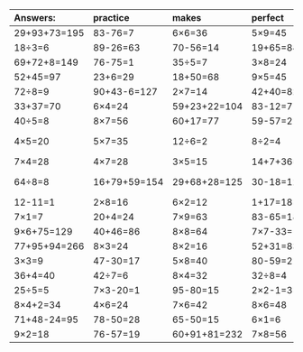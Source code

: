 | Answers: | practice | makes | perfect | ! |
| :--- | :--- | :--- | :--- | :--- |
| 29+93+73=195 | 83-76=7 | 6×6=36 | 5×9=45 | 8×9=72 | 
| 18÷3=6 | 89-26=63 | 70-56=14 | 19+65=84 | 5×5=25 | 
| 69+72+8=149 | 76-75=1 | 35÷5=7 | 3×8=24 | 18÷2=9 | 
| 52+45=97 | 23+6=29 | 18+50=68 | 9×5=45 | 2×2=4 | 
| 72÷8=9 | 90+43-6=127 | 2×7=14 | 42+40=82 | 3×9+82=109 | 
| 33+37=70 | 6×4=24 | 59+23+22=104 | 83-12=71 | 2×4=8 | 
| 40÷5=8 | 8×7=56 | 60+17=77 | 59-57=2 | 9×3=27 | 
| 4×5=20 | 5×7=35 | 12÷6=2 | 8÷2=4 | 91+23-51=63 | 
| 7×4=28 | 4×7=28 | 3×5=15 | 14+7+36=57 | 3×4-7=5 | 
| 64÷8=8 | 16+79+59=154 | 29+68+28=125 | 30-18=12 | 59+83-99=43 | 
| 12-11=1 | 2×8=16 | 6×2=12 | 1+17=18 | 7×4+10=38 | 
| 7×1=7 | 20+4=24 | 7×9=63 | 83-65=18 | 36+12=48 | 
| 9×6+75=129 | 40+46=86 | 8×8=64 | 7×7-33=16 | 3×4=12 | 
| 77+95+94=266 | 8×3=24 | 8×2=16 | 52+31=83 | 2×7-9=5 | 
| 3×3=9 | 47-30=17 | 5×8=40 | 80-59=21 | 11+54=65 | 
| 36+4=40 | 42÷7=6 | 8×4=32 | 32÷8=4 | 14+21=35 | 
| 25÷5=5 | 7×3-20=1 | 95-80=15 | 2×2-1=3 | 8×5-23=17 | 
| 8×4+2=34 | 4×6=24 | 7×6=42 | 8×6=48 | 81-11=70 | 
| 71+48-24=95 | 78-50=28 | 65-50=15 | 6×1=6 | 6×8=48 | 
| 9×2=18 | 76-57=19 | 60+91+81=232 | 7×8=56 | 9×8=72 | 
